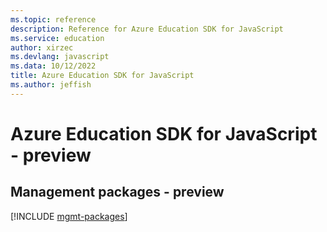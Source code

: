 ```yaml
---
ms.topic: reference
description: Reference for Azure Education SDK for JavaScript
ms.service: education
author: xirzec
ms.devlang: javascript
ms.data: 10/12/2022
title: Azure Education SDK for JavaScript
ms.author: jeffish
---
```

# Azure Education SDK for JavaScript - preview

## Management packages - preview
[!INCLUDE [mgmt-packages](education-mgmt-index.md)]